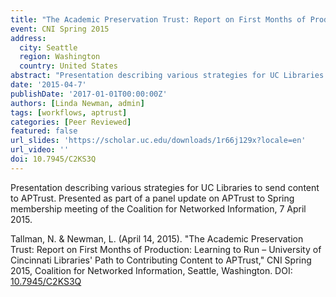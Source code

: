 ```yaml
---
title: "The Academic Preservation Trust: Report on First Months of Production: Learning to Run – University of Cincinnati Libraries' Path to Contributing Content to APTrust"
event: CNI Spring 2015
address:
  city: Seattle
  region: Washington
  country: United States
abstract: "Presentation describing various strategies for UC Libraries to send content to APTrust. Presented as part of a panel update on APTrust to Spring membership meeting of the Coalition for Networked Information, 7 April 2015."
date: '2015-04-7'
publishDate: '2017-01-01T00:00:00Z'
authors: [Linda Newman, admin]
tags: [workflows, aptrust]
categories: [Peer Reviewed]
featured: false
url_slides: 'https://scholar.uc.edu/downloads/1r66j129x?locale=en'
url_video: ''
doi: 10.7945/C2KS3Q
---
```

Presentation describing various strategies for UC Libraries to send content to APTrust. Presented as part of a panel update on APTrust to Spring membership meeting of the Coalition for Networked Information, 7 April 2015.

Tallman, N. & Newman, L. (April 14, 2015). "The Academic Preservation Trust: Report on First Months of Production: Learning to Run – University of Cincinnati Libraries' Path to Contributing Content to APTrust," CNI Spring 2015, Coalition for Networked Information, Seattle, Washington. DOI: [10.7945/C2KS3Q](https://doi.org/10.7945/C2KS3Q)